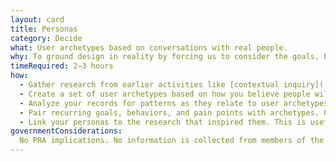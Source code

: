 ```yaml
---
layout: card
title: Personas
category: Decide
what: User archetypes based on conversations with real people.
why: To ground design in reality by forcing us to consider the goals, behaviors, and pain points of the people affected by our design decisions. Unlike marketing personas based on demographics or marketability, design personas describe how someone accomplishes goals.
timeRequired: 2–3 hours
how:
  - Gather research from earlier activities like [contextual inquiry]('/discover/contextual-inquiry/') or [stakeholder interviews]('/discover/stakeholder-and-user-interviews') in a way that’s easy to review. You can create placeholder personas without research to teach user-centered thinking, but because they're effectively stereotypes, avoid using them for implementable design decisions.
  - Create a set of user archetypes based on how you believe people will use your solution. These typically get titles (for example, “data administrators” rather than “those who submit data”).
  - Analyze your records for patterns as they relate to user archetypes. Specifically note frequently observed goals, motivations, behaviors, and pain points.
  - Pair recurring goals, behaviors, and pain points with archetypes. Give each archetype a name and a fictional account of their day. Add a photo of someone who fits the description, but ideally not an image of someone you’ve actually interviewed and who may be recognized.
  - Link your personas to the research that inspired them. This is useful when researchers are interested in challenging the way a persona stereotypes a user.
governmentConsiderations:
  No PRA implications. No information is collected from members of the public.
---
```

